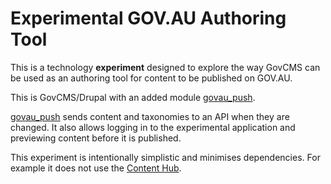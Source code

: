 # Experimental GOV.AU Authoring Tool

This is a technology **experiment** designed to explore the way GovCMS can be used as an authoring tool for content to be published on GOV.AU.

This is GovCMS/Drupal with an added module [govau_push](https://github.com/AusDTO/gov-au-beta-authoring/tree/master/sites/all/modules/custom/govau_push).

[govau_push](https://github.com/AusDTO/gov-au-beta-authoring/tree/master/sites/all/modules/custom/govau_push) sends content and taxonomies to an API when they are changed. It also allows logging in to the experimental application and previewing content before it is published.

This experiment is intentionally simplistic and minimises dependencies. For example it does not use the [Content Hub](https://www.acquia.com/gb/products-services/acquia-content-hub).
